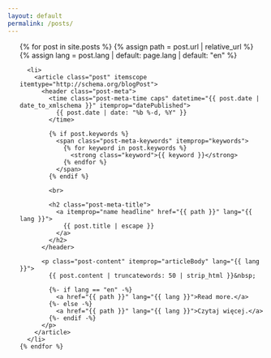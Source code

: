 ```yaml
---
layout: default
permalink: /posts/
---
```


<main class="content" itemscope itemprop="mainContentOfPage">
  <ul class="posts" itemscope itemtype="http://schema.org/blogPosts">
    {% for post in site.posts %}
      {% assign path = post.url | relative_url %}
      {% assign lang = post.lang | default: page.lang | default: "en" %}

      <li>
        <article class="post" itemscope itemtype="http://schema.org/blogPost">
          <header class="post-meta">
            <time class="post-meta-time caps" datetime="{{ post.date | date_to_xmlschema }}" itemprop="datePublished">
              {{ post.date | date: "%b %-d, %Y" }}
            </time>

            {% if post.keywords %}
              <span class="post-meta-keywords" itemprop="keywords">
                {% for keyword in post.keywords %}
                  <strong class="keyword">{{ keyword }}</strong>
                {% endfor %}
              </span>
            {% endif %}

            <br>

            <h2 class="post-meta-title">
              <a itemprop="name headline" href="{{ path }}" lang="{{ lang }}">
                {{ post.title | escape }}
              </a>
            </h2>
          </header>

          <p class="post-content" itemprop="articleBody" lang="{{ lang }}">
            {{ post.content | truncatewords: 50 | strip_html }}&nbsp;

            {%- if lang == "en" -%}
              <a href="{{ path }}" lang="{{ lang }}">Read more.</a>
            {%- else -%}
              <a href="{{ path }}" lang="{{ lang }}">Czytaj więcej.</a>
            {%- endif -%}
          </p>
        </article>
      </li>
    {% endfor %}
  </ul>
</main>
